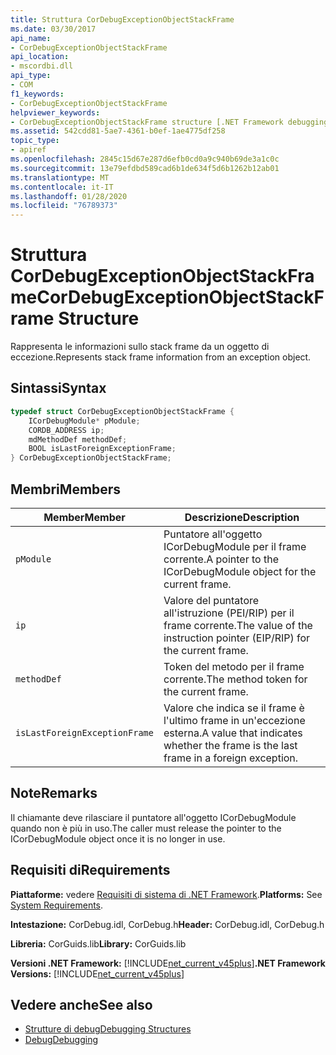 ```yaml
---
title: Struttura CorDebugExceptionObjectStackFrame
ms.date: 03/30/2017
api_name:
- CorDebugExceptionObjectStackFrame
api_location:
- mscordbi.dll
api_type:
- COM
f1_keywords:
- CorDebugExceptionObjectStackFrame
helpviewer_keywords:
- CorDebugExceptionObjectStackFrame structure [.NET Framework debugging]
ms.assetid: 542cdd81-5ae7-4361-b0ef-1ae4775df258
topic_type:
- apiref
ms.openlocfilehash: 2845c15d67e287d6efb0cd0a9c940b69de3a1c0c
ms.sourcegitcommit: 13e79efdbd589cad6b1de634f5d6b1262b12ab01
ms.translationtype: MT
ms.contentlocale: it-IT
ms.lasthandoff: 01/28/2020
ms.locfileid: "76789373"
---
```

# <a name="cordebugexceptionobjectstackframe-structure"></a><span data-ttu-id="39c0b-102">Struttura CorDebugExceptionObjectStackFrame</span><span class="sxs-lookup"><span data-stu-id="39c0b-102">CorDebugExceptionObjectStackFrame Structure</span></span>
<span data-ttu-id="39c0b-103">Rappresenta le informazioni sullo stack frame da un oggetto di eccezione.</span><span class="sxs-lookup"><span data-stu-id="39c0b-103">Represents stack frame information from an exception object.</span></span>  
  
## <a name="syntax"></a><span data-ttu-id="39c0b-104">Sintassi</span><span class="sxs-lookup"><span data-stu-id="39c0b-104">Syntax</span></span>  
  
```cpp  
typedef struct CorDebugExceptionObjectStackFrame {  
    ICorDebugModule* pModule;  
    CORDB_ADDRESS ip;  
    mdMethodDef methodDef;  
    BOOL isLastForeignExceptionFrame;  
} CorDebugExceptionObjectStackFrame;  
```  
  
## <a name="members"></a><span data-ttu-id="39c0b-105">Membri</span><span class="sxs-lookup"><span data-stu-id="39c0b-105">Members</span></span>  
  
|<span data-ttu-id="39c0b-106">Member</span><span class="sxs-lookup"><span data-stu-id="39c0b-106">Member</span></span>|<span data-ttu-id="39c0b-107">Descrizione</span><span class="sxs-lookup"><span data-stu-id="39c0b-107">Description</span></span>|  
|------------|-----------------|  
|`pModule`|<span data-ttu-id="39c0b-108">Puntatore all'oggetto ICorDebugModule per il frame corrente.</span><span class="sxs-lookup"><span data-stu-id="39c0b-108">A pointer to the ICorDebugModule object for the current frame.</span></span>|  
|`ip`|<span data-ttu-id="39c0b-109">Valore del puntatore all'istruzione (PEI/RIP) per il frame corrente.</span><span class="sxs-lookup"><span data-stu-id="39c0b-109">The value of the instruction pointer (EIP/RIP) for the current frame.</span></span>|  
|`methodDef`|<span data-ttu-id="39c0b-110">Token del metodo per il frame corrente.</span><span class="sxs-lookup"><span data-stu-id="39c0b-110">The method token for the current frame.</span></span>|  
|`isLastForeignExceptionFrame`|<span data-ttu-id="39c0b-111">Valore che indica se il frame è l'ultimo frame in un'eccezione esterna.</span><span class="sxs-lookup"><span data-stu-id="39c0b-111">A value that indicates whether the frame is the last frame in a foreign exception.</span></span>|  
  
## <a name="remarks"></a><span data-ttu-id="39c0b-112">Note</span><span class="sxs-lookup"><span data-stu-id="39c0b-112">Remarks</span></span>  
 <span data-ttu-id="39c0b-113">Il chiamante deve rilasciare il puntatore all'oggetto ICorDebugModule quando non è più in uso.</span><span class="sxs-lookup"><span data-stu-id="39c0b-113">The caller must release the pointer to the ICorDebugModule object once it is no longer in use.</span></span>  
  
## <a name="requirements"></a><span data-ttu-id="39c0b-114">Requisiti di</span><span class="sxs-lookup"><span data-stu-id="39c0b-114">Requirements</span></span>  
 <span data-ttu-id="39c0b-115">**Piattaforme:** vedere [Requisiti di sistema di .NET Framework](../../../../docs/framework/get-started/system-requirements.md).</span><span class="sxs-lookup"><span data-stu-id="39c0b-115">**Platforms:** See [System Requirements](../../../../docs/framework/get-started/system-requirements.md).</span></span>  
  
 <span data-ttu-id="39c0b-116">**Intestazione:** CorDebug.idl, CorDebug.h</span><span class="sxs-lookup"><span data-stu-id="39c0b-116">**Header:** CorDebug.idl, CorDebug.h</span></span>  
  
 <span data-ttu-id="39c0b-117">**Libreria:** CorGuids.lib</span><span class="sxs-lookup"><span data-stu-id="39c0b-117">**Library:** CorGuids.lib</span></span>  
  
 <span data-ttu-id="39c0b-118">**Versioni .NET Framework:** [!INCLUDE[net_current_v45plus](../../../../includes/net-current-v45plus-md.md)]</span><span class="sxs-lookup"><span data-stu-id="39c0b-118">**.NET Framework Versions:** [!INCLUDE[net_current_v45plus](../../../../includes/net-current-v45plus-md.md)]</span></span>  
  
## <a name="see-also"></a><span data-ttu-id="39c0b-119">Vedere anche</span><span class="sxs-lookup"><span data-stu-id="39c0b-119">See also</span></span>

- [<span data-ttu-id="39c0b-120">Strutture di debug</span><span class="sxs-lookup"><span data-stu-id="39c0b-120">Debugging Structures</span></span>](debugging-structures.md)
- [<span data-ttu-id="39c0b-121">Debug</span><span class="sxs-lookup"><span data-stu-id="39c0b-121">Debugging</span></span>](index.md)
